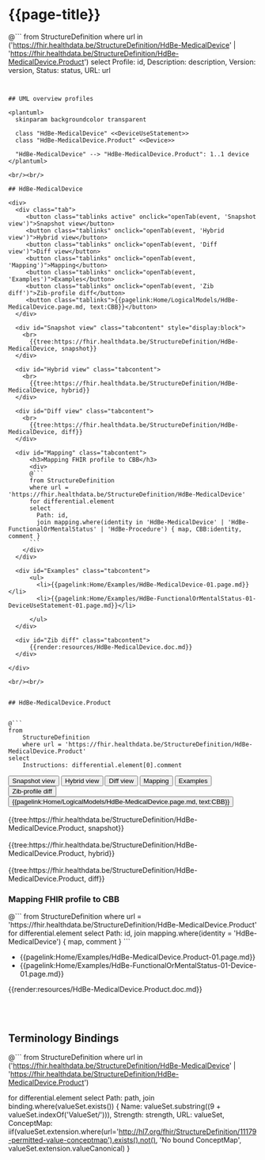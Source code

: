 # {{page-title}}

@```
from StructureDefinition
where url in ('https://fhir.healthdata.be/StructureDefinition/HdBe-MedicalDevice' | 'https://fhir.healthdata.be/StructureDefinition/HdBe-MedicalDevice.Product')
select 
Profile: id,
Description: description,
Version: version,
Status: status,
URL: url
```


## UML overview profiles

<plantuml>
  skinparam backgroundcolor transparent
  
  class "HdBe-MedicalDevice" <<DeviceUseStatement>> 
  class "HdBe-MedicalDevice.Product" <<Device>> 

  "HdBe-MedicalDevice" --> "HdBe-MedicalDevice.Product": 1..1 device
</plantuml>

<br/><br/> 

## HdBe-MedicalDevice

<div>
  <div class="tab">
     <button class="tablinks active" onclick="openTab(event, 'Snapshot view')">Snapshot view</button>
     <button class="tablinks" onclick="openTab(event, 'Hybrid view')">Hybrid view</button>
     <button class="tablinks" onclick="openTab(event, 'Diff view')">Diff view</button>
     <button class="tablinks" onclick="openTab(event, 'Mapping')">Mapping</button>
     <button class="tablinks" onclick="openTab(event, 'Examples')">Examples</button>
     <button class="tablinks" onclick="openTab(event, 'Zib diff')">Zib-profile diff</button>
     <button class="tablinks">{{pagelink:Home/LogicalModels/HdBe-MedicalDevice.page.md, text:CBB}}</button>
  </div>

  <div id="Snapshot view" class="tabcontent" style="display:block">
    <br>
      {{tree:https://fhir.healthdata.be/StructureDefinition/HdBe-MedicalDevice, snapshot}}
  </div>

  <div id="Hybrid view" class="tabcontent">
    <br>
      {{tree:https://fhir.healthdata.be/StructureDefinition/HdBe-MedicalDevice, hybrid}}
  </div>

  <div id="Diff view" class="tabcontent">
    <br>
      {{tree:https://fhir.healthdata.be/StructureDefinition/HdBe-MedicalDevice, diff}}
  </div>

  <div id="Mapping" class="tabcontent">      
      <h3>Mapping FHIR profile to CBB</h3>
      <div>
      @```
      from StructureDefinition
      where url = 'https://fhir.healthdata.be/StructureDefinition/HdBe-MedicalDevice'
      for differential.element 
      select 
        Path: id,
        join mapping.where(identity in 'HdBe-MedicalDevice' | 'HdBe-FunctionalOrMentalStatus' | 'HdBe-Procedure') { map, CBB:identity, comment }
      ```
    </div>
  </div>

  <div id="Examples" class="tabcontent">
      <ul>  
        <li>{{pagelink:Home/Examples/HdBe-MedicalDevice-01.page.md}}</li>
        <li>{{pagelink:Home/Examples/HdBe-FunctionalOrMentalStatus-01-DeviceUseStatement-01.page.md}}</li>
        
      </ul>
  </div>

  <div id="Zib diff" class="tabcontent">
      {{render:resources/HdBe-MedicalDevice.doc.md}}
  </div>

</div>

<br/><br/> 


## HdBe-MedicalDevice.Product


@```
from
	StructureDefinition
	where url = 'https://fhir.healthdata.be/StructureDefinition/HdBe-MedicalDevice.Product'
select
	Instructions: differential.element[0].comment
```


<div>
  <div class="tab">
     <button class="tablinks active" onclick="openTab(event, 'Snapshot view2')">Snapshot view</button>
     <button class="tablinks" onclick="openTab(event, 'Hybrid view2')">Hybrid view</button>
     <button class="tablinks" onclick="openTab(event, 'Diff view2')">Diff view</button>
     <button class="tablinks" onclick="openTab(event, 'Mapping2')">Mapping</button>
     <button class="tablinks" onclick="openTab(event, 'Examples2')">Examples</button>
     <button class="tablinks" onclick="openTab(event, 'Zib diff2')">Zib-profile diff</button>
     <button class="tablinks">{{pagelink:Home/LogicalModels/HdBe-MedicalDevice.page.md, text:CBB}}</button>
  </div>

  <div id="Snapshot view2" class="tabcontent" style="display:block">
    <br>
      {{tree:https://fhir.healthdata.be/StructureDefinition/HdBe-MedicalDevice.Product, snapshot}}
  </div>

  <div id="Hybrid view2" class="tabcontent">
    <br>
      {{tree:https://fhir.healthdata.be/StructureDefinition/HdBe-MedicalDevice.Product, hybrid}}
  </div>

  <div id="Diff view2" class="tabcontent">
    <br>
      {{tree:https://fhir.healthdata.be/StructureDefinition/HdBe-MedicalDevice.Product, diff}}
  </div>

  <div id="Mapping2" class="tabcontent">      
      <h3>Mapping FHIR profile to CBB</h3>
      <div>
      @```
      from StructureDefinition
      where url = 'https://fhir.healthdata.be/StructureDefinition/HdBe-MedicalDevice.Product'
      for differential.element 
      select 
        Path: id,
        join mapping.where(identity = 'HdBe-MedicalDevice') { map, comment }
      ```
    </div>
  </div>

  <div id="Examples2" class="tabcontent">
      <ul>
        <li>{{pagelink:Home/Examples/HdBe-MedicalDevice.Product-01.page.md}}</li>
        <li>{{pagelink:Home/Examples/HdBe-FunctionalOrMentalStatus-01-Device-01.page.md}}</li>
      </ul>
  </div>

  <div id="Zib diff2" class="tabcontent">
      {{render:resources/HdBe-MedicalDevice.Product.doc.md}}
  </div>

</div>

<br/><br/> 


## Terminology Bindings

@```
from StructureDefinition
where url in ('https://fhir.healthdata.be/StructureDefinition/HdBe-MedicalDevice' | 'https://fhir.healthdata.be/StructureDefinition/HdBe-MedicalDevice.Product')

for differential.element
select
Path: path,
join binding.where(valueSet.exists())
{
	Name: valueSet.substring((9 + valueSet.indexOf('ValueSet/'))),
	Strength: strength,
	URL: valueSet,
	ConceptMap: iif(valueSet.extension.where(url='http://hl7.org/fhir/StructureDefinition/11179-permitted-value-conceptmap').exists().not(), 'No bound ConceptMap', valueSet.extension.valueCanonical)
	}
```  